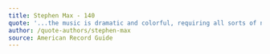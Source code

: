 ```yaml
---
title: Stephen Max - 140
quote: '...the music is dramatic and colorful, requiring all sorts of novel saxophone sounds...high level of musicality in the playing...the musicianship of Duo Nuova is impeccable. McAllister's tone is creamy, and his fingering and tonguing are impressive.'
author: /quote-authors/stephen-max
source: American Record Guide
---
```


